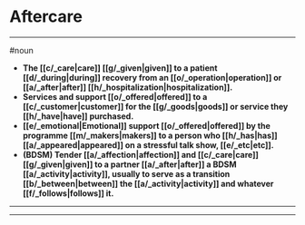 # Aftercare
---
#noun
- **The [[c/_care|care]] [[g/_given|given]] to a patient [[d/_during|during]] recovery from an [[o/_operation|operation]] or [[a/_after|after]] [[h/_hospitalization|hospitalization]].**
- **Services and support [[o/_offered|offered]] to a [[c/_customer|customer]] for the [[g/_goods|goods]] or service they [[h/_have|have]] purchased.**
- **[[e/_emotional|Emotional]] support [[o/_offered|offered]] by the programme [[m/_makers|makers]] to a person who [[h/_has|has]] [[a/_appeared|appeared]] on a stressful talk show, [[e/_etc|etc]].**
- **(BDSM) Tender [[a/_affection|affection]] and [[c/_care|care]] [[g/_given|given]] to a partner [[a/_after|after]] a BDSM [[a/_activity|activity]], usually to serve as a transition [[b/_between|between]] the [[a/_activity|activity]] and whatever [[f/_follows|follows]] it.**
---
---
